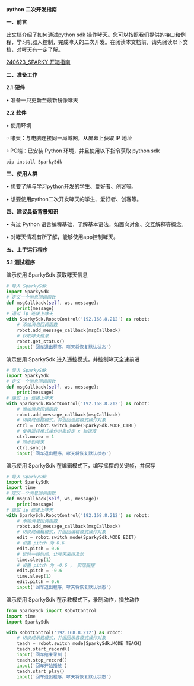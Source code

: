 **python** **二次开发指南**

**一、前言**

此文档介绍了如何通过python sdk 操作哮天。您可以按照我们提供的接口和例程，学习机器人控制，完成哮天的二次开发。在阅读本文档前，请先阅读以下文档，对哮天有一定了解。

[240623_SPARKY 开箱指南](https://wsvrat1klt.feishu.cn/docx/UlIzdMlV9oxy5txKCIJcJJm2nVe) 

**二、准备工作**

**2.1** **硬件**

•     准备一只更新至最新镜像哮天

**2.2** **软件**

•     使用环境

￮    哮天：与电脑连接同一局域网，从屏幕上获取 IP 地址

￮    PC端：已安装 Python 环境，并且使用以下指令获取 python sdk

```
pip install SparkySdk
```

**三、使用人群**

•     想要了解与学习python开发的学生、爱好者、创客等。

•     想要使用python二次开发哮天的学生、爱好者、创客等。

**四、建议具备背景知识**

•     有过 Python 语言编程基础，了解基本语法，如面向对象、交互解释等概念。

•     对哮天情况有所了解，能够使用app控制哮天。

**五、上手运行程序**

**5.1** **测试程序**

演示使用 SparkySdk 获取哮天信息

```python
# 导入 SparkySdk
import SparkySdk
# 定义一个消息回调函数
def msgCallback(self, ws, message):
    print(message)
# 通过 ip 连接上哮天
with SparkySdk.RobotControl('192.168.8.212') as robot:
    # 添加消息回调函数
    robot.add_message_callback(msgCallback)
    # 获取哮天信息
    robot.get_status()
    input('回车退出程序，哮天将恢复默认状态')
```

演示使用 SparkySdk 进入遥控模式，并控制哮天全速前进

```python
# 导入 SparkySdk
import SparkySdk
# 定义一个消息回调函数
def msgCallback(self, ws, message):
    print(message)
# 通过 ip 连接上哮天
with SparkySdk.RobotControl('192.168.8.212') as robot:
    # 添加消息回调函数
    robot.add_message_callback(msgCallback)
    # 切换成遥控模式，并返回遥控模式操作对象
    ctrl = robot.switch_mode(SparkySdk.MODE_CTRL)
    # 使用遥控模式操作对象设定 x 轴速度
    ctrl.movex = 1
    # 同步到哮天
    ctrl.sync()
    input('回车退出程序，哮天将恢复默认状态')
```

演示使用 SparkySdk 在编辑模式下，编写摇摆的关键帧，并保存

```python
# 导入 SparkySdk
import SparkySdk
import time
# 定义一个消息回调函数
def msgCallback(self, ws, message):
    print(message)
# 通过 ip 连接上哮天
with SparkySdk.RobotControl('192.168.8.212') as robot:
    # 添加消息回调函数
    robot.add_message_callback(msgCallback)
    # 切换成编辑模式，并返回编辑模式操作对象
    edit = robot.switch_mode(SparkySdk.MODE_EDIT)
    # 设置 pitch 为 0.6
    edit.pitch = 0.6
    # 延时一段时间，让哮天来得及动
    time.sleep(1)
    # 设置 pitch 为 -0.6 ， 实现摇摆
    edit.pitch = -0.6
    time.sleep(1)
    edit.pitch = 0.6
    input('回车退出程序，哮天将恢复默认状态')
```

演示使用 SparkySdk 在示教模式下，录制动作，播放动作

```python
from SparkySdk import RobotControl
import time
import SparkySdk

with RobotControl('192.168.8.212') as robot:
    # 切换成示教模式，并返回示教模式操作对象
    teach = robot.switch_mode(SparkySdk.MODE_TEACH)
    teach.start_record()
    input('回车结束录制')
    teach.stop_record()
    input('回车开始播放')
    teach.start_play()
    input('回车退出程序，哮天将恢复默认状态')
```

